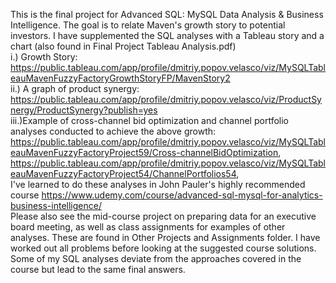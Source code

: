 This is the final project for Advanced SQL: MySQL Data Analysis & Business Intelligence.  The goal is to relate Maven's growth story to potential investors.  I have supplemented the SQL analyses with a Tableau story and a chart (also found in Final Project Tableau Analysis.pdf)
<br>i.) Growth Story: https://public.tableau.com/app/profile/dmitriy.popov.velasco/viz/MySQLTableauMavenFuzzyFactoryGrowthStoryFP/MavenStory2
<br>ii.) A graph of product synergy: https://public.tableau.com/app/profile/dmitriy.popov.velasco/viz/ProductSynergy/ProductSynergy?publish=yes
<br>iii.)Example of cross-channel bid optimization and channel portfolio analyses conducted to achieve the above growth: https://public.tableau.com/app/profile/dmitriy.popov.velasco/viz/MySQLTableauMavenFuzzyFactoryProject59/Cross-channelBidOptimization, https://public.tableau.com/app/profile/dmitriy.popov.velasco/viz/MySQLTableauMavenFuzzyFactoryProject54/ChannelPortfolios54,
<br>I've learned to do these analyses in John Pauler's highly recommended course https://www.udemy.com/course/advanced-sql-mysql-for-analytics-business-intelligence/
<br>Please also see the mid-course project on preparing data for an executive board meeting, as well as class assignments for examples of other analyses. These are found in Other Projects and Assignments folder.  I have worked out all problems before looking at the suggested course solutions.  Some of my SQL analyses deviate from the approaches covered in the course but lead to the same final answers.
